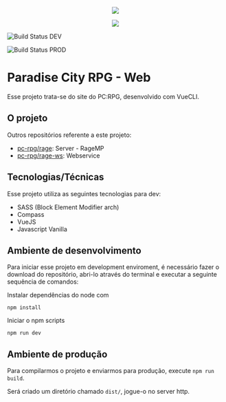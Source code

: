 <p align="center">
    <img src="https://forum.pc-rpg.com.br/assets/favicon-pblwsrgt.png"/>
</p>
<p align="center">
    <img src="https://img.shields.io/badge/VueJS-2.5.9-brightgreen.svg"/>
</p>

![Build Status](http://206.189.200.66:8080/buildStatus/icon?job=pcrpg-website-dev) DEV

![Build Status](http://206.189.200.66:8080/buildStatus/icon?job=pcrpg-website-prod) PROD

# Paradise City RPG - Web

Esse projeto trata-se do site do PC:RPG, desenvolvido com VueCLI.

## O projeto

Outros repositórios referente a este projeto:

- [pc-rpg/rage](https://gitlab.com/pc-rpg/rage): Server - RageMP
- [pc-rpg/rage-ws](https://gitlab.com/pc-rpg/rage-ws): Webservice

## Tecnologias/Técnicas

Esse projeto utiliza as seguintes tecnologias para dev:

- SASS (Block Element Modifier arch)
- Compass
- VueJS
- Javascript Vanilla

## Ambiente de desenvolvimento

Para iniciar esse projeto em development enviroment, é necessário fazer o download do repositório, abri-lo através do terminal e executar a seguinte sequência de comandos:

Instalar dependências do node com
```
npm install
```

Iniciar o npm scripts
```
npm run dev
```

## Ambiente de produção

Para compilarmos o projeto e enviarmos para produção, execute ```npm run build```.

Será criado um diretório chamado ```dist/```, jogue-o no server http.